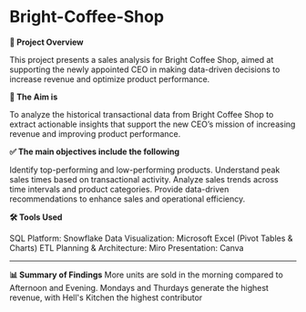 # Bright-Coffee-Shop

**📝 Project Overview**

This project presents a sales analysis for Bright Coffee Shop, aimed at supporting the newly appointed CEO in making data-driven decisions to increase revenue and optimize product performance.

**🎯 The Aim is**

To analyze the historical transactional data from Bright Coffee Shop to extract actionable insights that support the new CEO’s mission of increasing revenue and improving product performance.

**✅ The main objectives include the following**

Identify top-performing and low-performing products.
Understand peak sales times based on transactional activity.
Analyze sales trends across time intervals and product categories.
Provide data-driven recommendations to enhance sales and operational efficiency.

**🛠️ Tools Used**

SQL Platform: Snowflake
Data Visualization: Microsoft Excel (Pivot Tables & Charts)
ETL Planning & Architecture: Miro
Presentation: Canva
___
**📊 Summary of Findings**
More units are sold in the morning compared to Afternoon and Evening.
Mondays and Thurdays generate the highest revenue, with Hell's Kitchen the highest contributor
